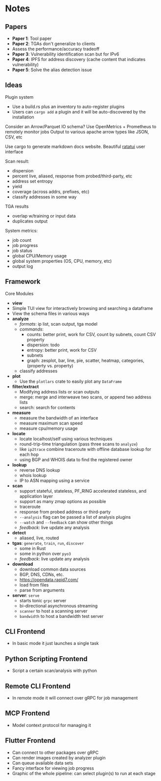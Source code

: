 # Notes

## Papers

- **Paper 1**: Tool paper
- **Paper 2**: TGAs don't generalize to clients
 - Assess the performance/accuracy tradeoff
- **Paper 3**: Vulnerability identification scan but for IPv6
- **Paper 4**: IPFS for address discovery (cache content that indicates vulnerability)
- **Paper 5**: Solve the alias detection issue

## Ideas

Plugin system
- Use a build.rs plus an inventory to auto-register plugins
- Users can `cargo add` a plugin and it will be auto-discovered by the installation

Consider an Arrow/Parquet IO schema?
Use OpenMetrics + Prometheus to remotely monitor jobs
Output to various apache arrow types like JSON, CSV, etc

Use cargo to generate markdown docs website.
Beautiful [ratatui](https://ratatui.rs/examples/apps/) user interface

Scan result:
- dispersion
- percent live, aliased, response from probed/third-party, etc
- address set entropy
- yield
- coverage (across addrs, prefixes, etc)
- classify addresses in some way

TGA results
- overlap w/training or input data
- duplicates output

System metrics:
- job count
- job progress
- job status
- global CPU/Memory usage
- global system properties (OS, CPU, memory, etc)
- output log

## Framework

Core Modules

- **view**
 - Simple TUI view for interactively browsing and searching a dataframe
 - View the schema files in various ways
- **analyze**
  - *formats*: ip list, scan output, tga model
  - *commands*:
    - counts: better print, work for CSV, count by subnets, count CSV property
    - dispersion: todo
    - entropy: better print, work for CSV
    - subnets
    - graph: zesplot, bar, line, pie, scatter, heatmap, categories, (property vs. property)
  - classify addresses
- **plot**
  - Use the `plotlars` crate to easily plot any `DataFrame`
- **filter/extract**
  - Modifying address lists or scan outputs
  - merge: merge and interweave two scans, or append two address lists
  - search: search for contents
- **measure**
  - measure the bandwidth of an interface
  - measure maximum scan speed
  - measure cpu/memory usage
- **locate**
  - locate localhost/self using various techniques
  - round-trip-time triangulation (pass three scans to `analyze`)
  - like `ip2trace` combine traceroute with offline database lookup for each hop
  - using BGP and WHOIS data to find the registered owner
- **lookup**
  - reverse DNS lookup
  - whois lookup
  - IP to ASN mapping using a service
- **scan**
  - support stateful, stateless, PF_RING accelerated stateless, and application layer
  - support as many zmap options as possible
  - traceroute
  - response from probed address or third-party
  - `--analysis` flag can be passed a list of analysis plugins
  - `--watch` and `--feedback` can show other things
  - *feedback*: live update any analysis
- **detect**
  - aliased, live, routed
- **tgas**: `generate`, `train`, `run`, `discover`
  - some in Rust
  - some in python over `pyo3`
  - *feedback*: live update any analysis
- **download**
  - download common data sources
  - BGP, DNS, CDNs, etc.
  - https://opendata.rapid7.com/
  - load from files
  - parse from arguments
- **server**: `serve`
  - starts tonic `grpc` server
  - bi-directional asynchronous streaming
  - `scanner` to host a scanning server
  - `bandwidth` to host a bandwidth test server

## CLI Frontend

- In basic mode it just launches a single task

## Python Scripting Frontend

- Script a certain scan/analysis with python

## Remote CLI Frontend

- In remote mode it will connect over gRPC for job management

## MCP Frontend

- Model context protocol for managing it

## Flutter Frontend

- Can connect to other packages over gRPC
- Can render images created by analyzer plugin
- Can queue available data sets
- Fancy interface for viewing job progress
- Graphic of the whole pipeline: can select plugin(s) to run at each stage
